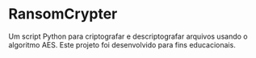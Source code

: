 # RansomCrypter
Um script Python para criptografar e descriptografar arquivos usando o algoritmo AES. Este projeto foi desenvolvido para fins educacionais.
